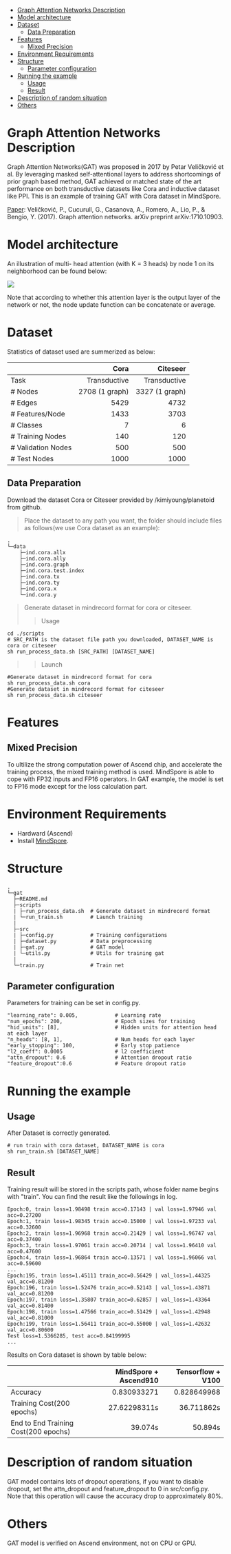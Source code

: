 <!--TOC -->

- [Graph Attention Networks Description](#graph-attention-networks-description)
- [Model architecture](#model-architecture)
- [Dataset](#dataset)
  - [Data Preparation](#data-preparation)
- [Features](#features)
  - [Mixed Precision](#mixed-precision)
- [Environment Requirements](#environment-requirements)
- [Structure](#structure)
  - [Parameter configuration](#parameter-configuration)
- [Running the example](#running-the-example)
  - [Usage](#usage)
  - [Result](#result)
- [Description of random situation](#description-of-random-situation)
- [Others](#others)
<!--TOC -->
# Graph Attention Networks Description
 
Graph Attention Networks(GAT) was proposed in 2017 by Petar Veličković et al. By leveraging masked self-attentional layers to address shortcomings of prior graph based method, GAT achieved or matched state of the art performance on both transductive datasets like Cora and inductive dataset like PPI. This is an example of training GAT with Cora dataset in MindSpore.

[Paper](https://arxiv.org/abs/1710.10903): Veličković, P., Cucurull, G., Casanova, A., Romero, A., Lio, P., & Bengio, Y. (2017). Graph attention networks. arXiv preprint arXiv:1710.10903.

# Model architecture

An illustration of multi- head attention (with K = 3 heads) by node 1 on its neighborhood can be found below:

![](https://camo.githubusercontent.com/4fe1a90e67d17a2330d7cfcddc930d5f7501750c/68747470733a2f2f7777772e64726f70626f782e636f6d2f732f71327a703170366b37396a6a6431352f6761745f6c617965722e706e673f7261773d31)

Note that according to whether this attention layer is the output layer of the network or not, the node update function can be concatenate or average.

# Dataset
Statistics of dataset used are summerized as below:

|                    |           Cora |       Citeseer |
| ------------------ | -------------: | -------------: |
| Task               |   Transductive |   Transductive |
| # Nodes            | 2708 (1 graph) | 3327 (1 graph) |
| # Edges            |           5429 |           4732 |
| # Features/Node    |           1433 |           3703 |
| # Classes          |              7 |              6 |
| # Training Nodes   |            140 |            120 |
| # Validation Nodes |            500 |            500 |
| # Test Nodes       |           1000 |           1000 |

## Data Preparation
Download the dataset Cora or Citeseer provided by /kimiyoung/planetoid from github.
 
> Place the dataset to any path you want, the folder should include files as follows(we use Cora dataset as an example):
 
```
.
└─data
    ├─ind.cora.allx
    ├─ind.cora.ally
    ├─ind.cora.graph
    ├─ind.cora.test.index
    ├─ind.cora.tx
    ├─ind.cora.ty
    ├─ind.cora.x
    └─ind.cora.y
```

> Generate dataset in mindrecord format for cora or citeseer.
>> Usage
```buildoutcfg
cd ./scripts
# SRC_PATH is the dataset file path you downloaded, DATASET_NAME is cora or citeseer
sh run_process_data.sh [SRC_PATH] [DATASET_NAME]
```

>> Launch
```
#Generate dataset in mindrecord format for cora
sh run_process_data.sh cora
#Generate dataset in mindrecord format for citeseer
sh run_process_data.sh citeseer
```

# Features

## Mixed Precision

To ultilize the strong computation power of Ascend chip, and accelerate the training process, the mixed training method is used. MindSpore is able to cope with FP32 inputs and FP16 operators. In GAT example, the model is set to FP16 mode except for the loss calculation part.

# Environment Requirements

- Hardward (Ascend)
- Install [MindSpore](https://www.mindspore.cn/install/en).

# Structure
 
```shell
.
└─gat      
  ├─README.md
  ├─scripts 
  | ├─run_process_data.sh  # Generate dataset in mindrecord format
  | └─run_train.sh         # Launch training   
  |
  ├─src
  | ├─config.py            # Training configurations
  | ├─dataset.py           # Data preprocessing
  | ├─gat.py               # GAT model
  | └─utils.py             # Utils for training gat
  |
  └─train.py               # Train net
```
 
## Parameter configuration
 
Parameters for training can be set in config.py.
 
```
"learning_rate": 0.005,            # Learning rate
"num_epochs": 200,                 # Epoch sizes for training
"hid_units": [8],                  # Hidden units for attention head at each layer
"n_heads": [8, 1],                 # Num heads for each layer
"early_stopping": 100,             # Early stop patience
"l2_coeff": 0.0005                 # l2 coefficient
"attn_dropout": 0.6                # Attention dropout ratio
"feature_dropout":0.6              # Feature dropout ratio
```

# Running the example
## Usage
After Dataset is correctly generated.
```
# run train with cora dataset, DATASET_NAME is cora
sh run_train.sh [DATASET_NAME]
```

## Result
 
Training result will be stored in the scripts path, whose folder name begins with "train". You can find the result like the followings in log.

 
```
Epoch:0, train loss=1.98498 train acc=0.17143 | val loss=1.97946 val acc=0.27200
Epoch:1, train loss=1.98345 train acc=0.15000 | val loss=1.97233 val acc=0.32600
Epoch:2, train loss=1.96968 train acc=0.21429 | val loss=1.96747 val acc=0.37400
Epoch:3, train loss=1.97061 train acc=0.20714 | val loss=1.96410 val acc=0.47600
Epoch:4, train loss=1.96864 train acc=0.13571 | val loss=1.96066 val acc=0.59600
...
Epoch:195, train loss=1.45111 train_acc=0.56429 | val_loss=1.44325 val_acc=0.81200
Epoch:196, train loss=1.52476 train_acc=0.52143 | val_loss=1.43871 val_acc=0.81200
Epoch:197, train loss=1.35807 train_acc=0.62857 | val_loss=1.43364 val_acc=0.81400
Epoch:198, train loss=1.47566 train_acc=0.51429 | val_loss=1.42948 val_acc=0.81000
Epoch:199, train loss=1.56411 train_acc=0.55000 | val_loss=1.42632 val_acc=0.80600
Test loss=1.5366285, test acc=0.84199995
...
```

Results on Cora dataset is shown by table below:

|                                      | MindSpore + Ascend910 | Tensorflow + V100 |
| ------------------------------------ | --------------------: | ----------------: |
| Accuracy                             |           0.830933271 |       0.828649968 |
| Training Cost(200 epochs)            |          27.62298311s |        36.711862s |
| End to End Training Cost(200 epochs) |               39.074s |           50.894s |

# Description of random situation
GAT model contains lots of dropout operations, if you want to disable dropout, set the attn_dropout and feature_dropout to 0 in src/config.py. Note that this operation will cause the accuracy drop to approximately 80%.

# Others
GAT model is verified on Ascend environment, not on CPU or GPU.